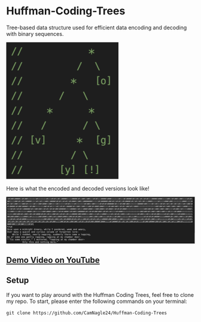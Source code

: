 # Huffman-Coding-Trees
Tree-based data structure used for efficient data encoding and decoding with binary sequences.

<img src="assets/HuffmanCodeTree.png" width="300">

Here is what the encoded and decoded versions look like!

<img src="assets/HuffmanEncode.png" width="600">

## <a href="https://www.youtube.com/watch?v=UNz9k9E9IWM"> Demo Video on YouTube </a>

## Setup

If you want to play around with the Huffman Coding Trees, feel free to clone my repo. To start, please enter the following commands on your terminal:

```
git clone https://github.com/CamNagle24/Huffman-Coding-Trees
```